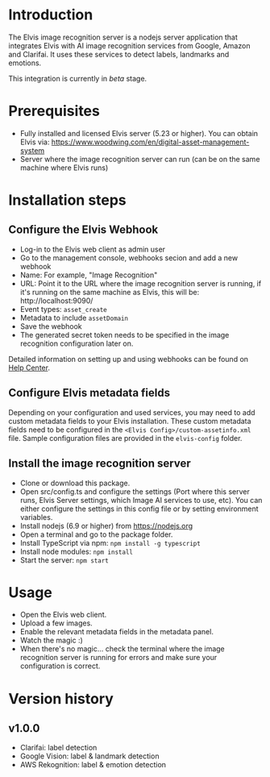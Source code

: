 # Introduction

The Elvis image recognition server is a nodejs server application that integrates Elvis with AI image recognition services from Google, Amazon and Clarifai. It uses these services to detect labels, landmarks and emotions.

This integration is currently in *beta* stage.

# Prerequisites

- Fully installed and licensed Elvis server (5.23 or higher). You can obtain Elvis via: https://www.woodwing.com/en/digital-asset-management-system
- Server where the image recognition server can run (can be on the same machine where Elvis runs)

# Installation steps

## Configure the Elvis Webhook

- Log-in to the Elvis web client as admin user
- Go to the management console, webhooks secion and add a new webhook
- Name: For example, "Image Recognition"
- URL: Point it to the URL where the image recognition server is running, if it's running on the same machine as Elvis, this will be: http://localhost:9090/
- Event types: `asset_create`
- Metadata to include `assetDomain`
- Save the webhook
- The generated secret token needs to be specified in the image recognition configuration later on.

Detailed information on setting up and using webhooks can be found on [Help Center](https://helpcenter.woodwing.com/hc/en-us/articles/115001884346).

## Configure Elvis metadata fields

Depending on your configuration and used services, you may need to add custom metadata fields to your Elvis installation. These custom metadata fields need to be configured in the `<Elvis Config>/custom-assetinfo.xml` file. Sample configuration files are provided in the `elvis-config` folder.

## Install the image recognition server

- Clone or download this package.
- Open src/config.ts and configure the settings (Port where this server runs, Elvis Server settings, which Image AI services to use, etc). You can either configure the settings in this config file or by setting environment variables.
- Install nodejs (6.9 or higher) from https://nodejs.org
- Open a terminal and go to the package folder.
- Install TypeScript via npm: `npm install -g typescript`
- Install node modules: `npm install`
- Start the server: `npm start`

# Usage

- Open the Elvis web client.
- Upload a few images.
- Enable the relevant metadata fields in the metadata panel.
- Watch the magic :)
- When there's no magic... check the terminal where the image recognition server is running for errors and make sure your configuration is correct.

# Version history

## v1.0.0
- Clarifai: label detection
- Google Vision: label & landmark detection
- AWS Rekognition: label & emotion detection
